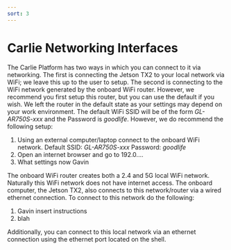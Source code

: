 ```yaml
---
sort: 3
---
```


# Carlie Networking Interfaces

The Carlie Platform has two ways in which you can connect to it via networking. The first is connecting the Jetson TX2 to your local network via WiFi; we leave this up to the user to setup. The second is connecting to the WiFi network generated by the onboard WiFi router. However, we recommend you first setup this router, but you can use the default if you wish. We left the router in the default state as your settings may depend on your work environment. The default WiFi SSID will be of the form *GL-AR750S-xxx* and the Password is *goodlife*. However, we do recommend the following setup:

1. Using an external computer/laptop connect to the onboard WiFi network. Default SSID: *GL-AR750S-xxx* Password: *goodlife*
2. Open an internet browser and go to 192.0....
3. What settings now Gavin

The onboard WiFi router creates both a 2.4 and 5G local WiFi network. Naturally this WiFi network does not have internet access. The onboard computer, the Jetson TX2, also connects to this network/router via a wired ethernet connection. To connect to this network do the following:

1. Gavin insert instructions
2. blah

Additionally, you can connect to this local network via an ethernet connection using the ethernet port located on the shell.